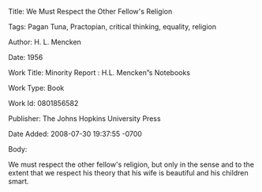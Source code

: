 Title:  We Must Respect the Other Fellow's Religion

Tags:   Pagan Tuna, Practopian, critical thinking, equality, religion

Author: H. L. Mencken

Date:   1956

Work Title: Minority Report : H.L. Mencken”s Notebooks

Work Type: Book

Work Id: 0801856582

Publisher: The Johns Hopkins University Press

Date Added: 2008-07-30 19:37:55 -0700

Body: 

We must respect the other fellow's religion, but only in the sense and to the extent that we respect his theory that his wife is beautiful and his children smart.

